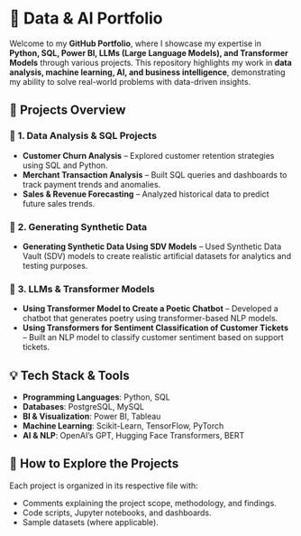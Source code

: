 # 🚀 Data & AI Portfolio

Welcome to my **GitHub Portfolio**, where I showcase my expertise in **Python, SQL, Power BI, LLMs (Large Language Models), and Transformer Models** through various projects. This repository highlights my work in **data analysis, machine learning, AI, and business intelligence**, demonstrating my ability to solve real-world problems with data-driven insights.

## 📌 **Projects Overview**

### 🔹 **1. Data Analysis & SQL Projects**
- **Customer Churn Analysis** – Explored customer retention strategies using SQL and Python.
- **Merchant Transaction Analysis** – Built SQL queries and dashboards to track payment trends and anomalies.
- **Sales & Revenue Forecasting** – Analyzed historical data to predict future sales trends.
  
### 🔹 **2. Generating Synthetic Data**
- **Generating Synthetic Data Using SDV Models** – Used Synthetic Data Vault (SDV) models to create realistic artificial datasets for analytics and testing purposes.

### 🔹 **3. LLMs & Transformer Models**
- **Using Transformer Model to Create a Poetic Chatbot** – Developed a chatbot that generates poetry using transformer-based NLP models.
- **Using Transformers for Sentiment Classification of Customer Tickets** – Built an NLP model to classify customer sentiment based on support tickets.

## 💡 **Tech Stack & Tools**
- **Programming Languages**: Python, SQL
- **Databases**: PostgreSQL, MySQL
- **BI & Visualization**: Power BI, Tableau
- **Machine Learning**: Scikit-Learn, TensorFlow, PyTorch
- **AI & NLP**: OpenAI’s GPT, Hugging Face Transformers, BERT

## 📂 **How to Explore the Projects**
Each project is organized in its respective file with:
- Comments explaining the project scope, methodology, and findings.
- Code scripts, Jupyter notebooks, and dashboards.
- Sample datasets (where applicable).
